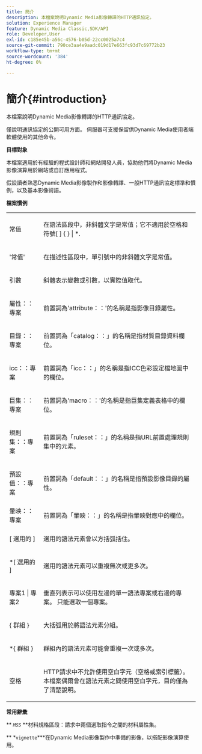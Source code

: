 ```yaml
---
title: 簡介
description: 本檔案說明Dynamic Media影像轉譯的HTTP通訊協定。
solution: Experience Manager
feature: Dynamic Media Classic,SDK/API
role: Developer,User
exl-id: c185e45b-a56c-4576-b05d-22cc0025a7c4
source-git-commit: 790ce3aa4e9aadc019d17e663fc93d7c69772b23
workflow-type: tm+mt
source-wordcount: '384'
ht-degree: 0%

---
```


# 簡介{#introduction}

本檔案說明Dynamic Media影像轉譯的HTTP通訊協定。

僅說明通訊協定的公開可用方面。 伺服器可支援保留供Dynamic Media使用者端軟體使用的其他命令。

**目標對象**

本檔案適用於有經驗的程式設計師和網站開發人員，協助他們將Dynamic Media影像演算用於網站或自訂應用程式。

假設讀者熟悉Dynamic Media影像製作和影像轉譯、一般HTTP通訊協定標準和慣例，以及基本影像術語。

**檔案慣例**

<table id="simpletable_E96BA470B3CE4266A9E6ED0440A56C40"> 
 <tr class="strow"> 
  <td class="stentry"> <p>常值 </p> </td> 
  <td class="stentry"> <p>在語法區段中，非斜體文字是常值；它不適用於空格和符號[ ] { } | *. </p> </td> 
 </tr> 
 <tr class="strow"> 
  <td class="stentry"> <p>'常值' </p> </td> 
  <td class="stentry"> <p>在描述性區段中，單引號中的非斜體文字是常值。 </p> </td> 
 </tr> 
 <tr class="strow"> 
  <td class="stentry"> <p> <span class="varname">引數</span> </p> </td> 
  <td class="stentry"> <p>斜體表示變數或引數，以實際值取代。 </p> </td> 
 </tr> 
 <tr class="strow"> 
  <td class="stentry"> <p> <span class="codeph">屬性：：專案</span> </p> </td> 
  <td class="stentry"> <p>前置詞為'attribute：：'的名稱是指影像目錄屬性。 </p> </td> 
 </tr> 
 <tr class="strow"> 
  <td class="stentry"> <p> <span class="codeph">目錄：：專案</span> </p> </td> 
  <td class="stentry"> <p>前置詞為「catalog：：」的名稱是指材質目錄資料欄位。 </p> </td> 
 </tr> 
 <tr class="strow"> 
  <td class="stentry"> <p> <span class="codeph"> icc：：專案</span> </p> </td> 
  <td class="stentry"> <p>前置詞為「icc：：」的名稱是指ICC色彩設定檔地圖中的欄位。 </p> </td> 
 </tr> 
 <tr class="strow"> 
  <td class="stentry"> <p> <span class="codeph">巨集：：專案</span> </p> </td> 
  <td class="stentry"> <p>前置詞為'macro：：'的名稱是指巨集定義表格中的欄位。 </p> </td> 
 </tr> 
 <tr class="strow"> 
  <td class="stentry"> <p> <span class="codeph">規則集：：專案</span> </p> </td> 
  <td class="stentry"> <p>前置詞為「ruleset：：」的名稱是指URL前置處理規則集中的元素。 </p> </td> 
 </tr> 
 <tr class="strow"> 
  <td class="stentry"> <p> <span class="codeph">預設值：：專案</span> </p> </td> 
  <td class="stentry"> <p>前置詞為「default：：」的名稱是指預設影像目錄的屬性。 </p> </td> 
 </tr> 
 <tr class="strow"> 
  <td class="stentry"> <span class="codeph">暈映：：專案</span> </td> 
  <td class="stentry"> <p>前置詞為「暈映：：」的名稱是指暈映對應中的欄位。 </p> </td> 
 </tr> 
 <tr class="strow"> 
  <td class="stentry"> <p>[ <span class="varname">選用的</span> ] </p> </td> 
  <td class="stentry"> <p>選用的語法元素會以方括弧括住。 </p> </td> 
 </tr> 
 <tr class="strow"> 
  <td class="stentry"> <p>*[ <span class="varname">選用的</span> ] </p> </td> 
  <td class="stentry"> <p>選用的語法元素可以重複無次或更多次。 </p> </td> 
 </tr> 
 <tr class="strow"> 
  <td class="stentry"> <p> <span class="varname">專案1 </span>| <span class="varname">專案2 </span> </p> </td> 
  <td class="stentry"> <p>垂直列表示可以使用左邊的單一語法專案或右邊的專案。 只能選取一個專案。 </p> </td> 
 </tr> 
 <tr class="strow"> 
  <td class="stentry"> <p>{ <span class="varname">群組</span> } </p> </td> 
  <td class="stentry"> <p>大括弧用於將語法元素分組。 </p> </td> 
 </tr> 
 <tr class="strow"> 
  <td class="stentry"> <p>*{ <span class="varname">群組</span> } </p> </td> 
  <td class="stentry"> <p>群組內的語法元素可能會重複一次或多次。 </p> </td> 
 </tr> 
 <tr class="strow"> 
  <td class="stentry"> <p>空格 </p> </td> 
  <td class="stentry"> <p>HTTP請求中不允許使用空白字元（空格或索引標籤）。 本檔案偶爾會在語法元素之間使用空白字元，目的僅為了清楚說明。 </p> </td> 
 </tr> 
</table>

**常用辭彙**

** *`MSS`* **材料規格區段：請求中兩個選取指令之間的材料屬性集。

** *`vignette`***在Dynamic Media影像製作中準備的影像，以搭配影像演算使用。
